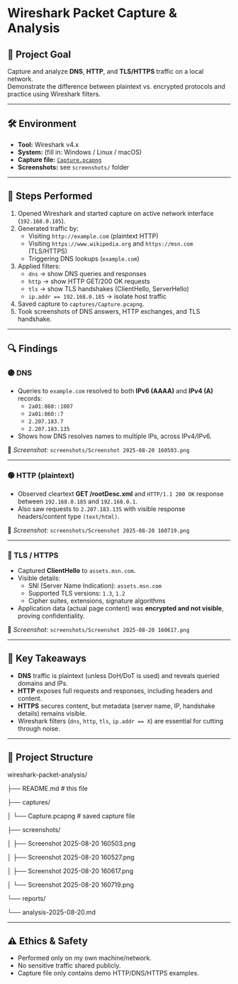 # Wireshark Packet Capture & Analysis

## 🎯 Project Goal
Capture and analyze **DNS**, **HTTP**, and **TLS/HTTPS** traffic on a local network.  
Demonstrate the difference between plaintext vs. encrypted protocols and practice using Wireshark filters.

---

## 🛠️ Environment
- **Tool:** Wireshark v4.x
- **System:** (fill in: Windows / Linux / macOS)
- **Capture file:** [`Capture.pcapng`](./captures/Capture.pcapng)  
- **Screenshots:** see `screenshots/` folder

---

## 📡 Steps Performed
1. Opened Wireshark and started capture on active network interface (`192.168.0.185`).
2. Generated traffic by:
   - Visiting `http://example.com` (plaintext HTTP)
   - Visiting `https://www.wikipedia.org` and `https://msn.com` (TLS/HTTPS)
   - Triggering DNS lookups (`example.com`)
3. Applied filters:
   - `dns` → show DNS queries and responses  
   - `http` → show HTTP GET/200 OK requests  
   - `tls` → show TLS handshakes (ClientHello, ServerHello)  
   - `ip.addr == 192.168.0.185` → isolate host traffic
4. Saved capture to `captures/Capture.pcapng`.
5. Took screenshots of DNS answers, HTTP exchanges, and TLS handshake.

---

## 🔍 Findings

### 🟣 DNS
- Queries to `example.com` resolved to both **IPv6 (AAAA)** and **IPv4 (A)** records:
  - `2a01:860::1007`  
  - `2a01:860::7`  
  - `2.207.183.7`  
  - `2.207.183.135`
- Shows how DNS resolves names to multiple IPs, across IPv4/IPv6.

📸 *Screenshot:* `screenshots/Screenshot 2025-08-20 160503.png`

---

### 🟢 HTTP (plaintext)
- Observed cleartext **GET /rootDesc.xml** and `HTTP/1.1 200 OK` response between `192.168.0.185` and `192.168.0.1`.
- Also saw requests to `2.207.183.135` with visible response headers/content type `(text/html)`.

📸 *Screenshot:* `screenshots/Screenshot 2025-08-20 160719.png`

---

### 🔵 TLS / HTTPS
- Captured **ClientHello** to `assets.msn.com`.
- Visible details:
  - SNI (Server Name Indication): `assets.msn.com`
  - Supported TLS versions: `1.3`, `1.2`
  - Cipher suites, extensions, signature algorithms
- Application data (actual page content) was **encrypted and not visible**, proving confidentiality.

📸 *Screenshot:* `screenshots/Screenshot 2025-08-20 160617.png`

---

## 📑 Key Takeaways
- **DNS** traffic is plaintext (unless DoH/DoT is used) and reveals queried domains and IPs.
- **HTTP** exposes full requests and responses, including headers and content.
- **HTTPS** secures content, but metadata (server name, IP, handshake details) remains visible.
- Wireshark filters (`dns`, `http`, `tls`, `ip.addr == X`) are essential for cutting through noise.

---

## 📂 Project Structure
wireshark-packet-analysis/

├── README.md # this file

├── captures/

│ └── Capture.pcapng # saved capture file


├── screenshots/

│ ├── Screenshot 2025-08-20 160503.png

│ ├── Screenshot 2025-08-20 160527.png

│ ├── Screenshot 2025-08-20 160617.png

│ └── Screenshot 2025-08-20 160719.png

└── reports/

└── analysis-2025-08-20.md

---

## ⚠️ Ethics & Safety
- Performed only on my own machine/network.
- No sensitive traffic shared publicly.  
- Capture file only contains demo HTTP/DNS/HTTPS examples.
